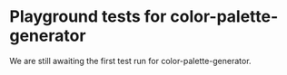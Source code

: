 # Playground tests for color-palette-generator
We are still awaiting the first test run for color-palette-generator.
